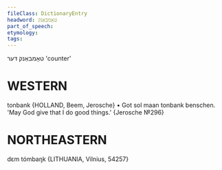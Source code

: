 ```yaml
---
fileClass: DictionaryEntry
headword: טאָמבאַנק
part_of_speech: 
etymology: 
tags: 
---
```

טאָמבאַנק
דער
'counter'

WESTERN
========

tonbank {HOLLAND, Beem, Jerosche}
	•	Got sol maan tonbank benschen. 'May God give that I do good things.' {Jerosche №296}

NORTHEASTERN
==============

dɛm tómbaŋk {LITHUANIA, Vilnius, 54257}
